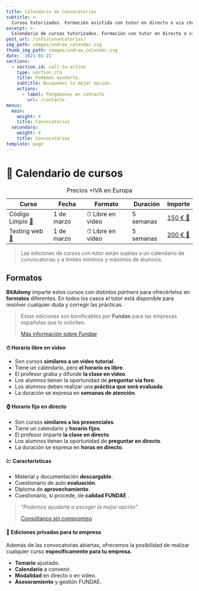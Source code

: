 ```yaml
---
title: Calendario de Convocatorias
subtitle: >-
  Cursos tutorizados. Formación asistida con tutor en directo o via chat.
excerpt: >-
  Calendario de cursos tutorizados. Formación con tutor en directo o via chat.
post_url: /info/convocatorias/
img_path: images/undraw_calendar.svg
thumb_img_path: images/undraw_calendar.svg
date: '2021-01-21'
sections:
  - section_id: call-to-action
    type: section_cta
    title: Podemos ayudarte.
    subtitle: Busquemos la mejor opción.
    actions:
      - label: Pongámonos en contacto
        url: /contacto
menus:
  main:
    weight: 4
    title: Convocatorias
  secondary:
    weight: 4
    title: Convocatorias
template: page
---
```


# 📆 Calendario de cursos

<table>
    <caption>Precios +IVA en Europa</caption>
  <thead>
    <tr>
      <th>Curso</th>
      <th>Fecha</th>
      <th>Formato</th>
      <th>Duración</th>
      <th>Importe</th>
    </tr>
  </thead>
  <tbody>
    <!-- <tr>
      <td>Arquitectura de aplicaciones angular
        <a href="/cursos/clean-code-aplicado-para-desarrollos-limpios-y-rentables/">📖</a></td>
      <td>1 de febrero</td>
      <td>⌚ Online en directo</td>
      <td>5 semanas</td>
      <td><a href="http://www.vitaedigital.com/download/8sb72kefc74guxsmxpuejqwht3x8pf/F0000001416_curso_angular_avanzado_desarrollo_aplicaciones_empresariales_4a_edicion_aula_virtual.pdf">180 € 🛒</a></td>
    </tr> -->
    <tr>
      <td>Código Limpio
        <a href="/cursos/clean-code-aplicado-para-desarrollos-limpios-y-rentables/">📖</a></td>
      <td>1 de marzo</td>
      <td>⏱ Libre en video</td>
      <td>5 semanas</td>
      <td><a href="https://trainingit.es//curso-clean-code?promo=bitAdemy">150 € 🛒</a></td>
    </tr>
    <tr>
      <td>Testing web
      <a href="/cursos/testing-de-aplicaciones-web-facil-y-productivo-para-todos/">📖</a></td>
      </td>
      <td>1 de marzo</td>
      <td>⏱ Libre en video</td>
      <td>5 semanas</td>
      <td><a href="https://trainingit.es/curso-testing-web?promo=bitAdemy">200 € 🛒</a></td>
    </tr>
  </tbody>
  <tfoot>
  </tfoot>
</table>

> Las ediciones de cursos con tutor están sujetas a un calendario de convocatorias y a límites mínimos y máximos de alumnos.

## Formatos

**BitAdemy** imparte estos cursos con distintos _partners_ para ofrecértelos en **formatos** diferentes. En todos los casos el tutor está disponible para resolver cualquier duda y corregir las prácticas.

> Estas ediciones son bonificables por **Fundae** para las empresas españolas que lo soliciten.
>
> [Más información sobre _Fundae_](https://www.bitademy.com/info/fundae/)

#### ⏱ Horario libre en video

- Son cursos **similares a un video tutorial**.
- Tiene un calendario, pero **el horario es libre**.
- El profesor graba y difunde **la clase en video**.
- Los alumnos tienen la oportunidad de **preguntar via foro**.
- Los alumnos deben realizar una **práctica que será evaluada**.
- La duración se expresa en **semanas de atención**.

#### ⌚ Horario fijo en directo

- Son cursos **similares a los presenciales**.
- Tiene un calendario y **horario fijos**.
- El profesor imparte **la clase en directo**.
- Los alumnos tienen la oportunidad de **preguntar en directo**.
- La duración se expresa en **horas en directo**.

#### 💹 Características

- Material y documentación **descargable**.
- Cuestionario de auto **evaluación**.
- Diploma de **aprovechamiento**.
- Cuestionario, si procede, de **calidad FUNDAE** .

> _"Podemos ayudarte a escoger la mejor opción"_
>
> [Consúltanos sin compromiso](/contacto)

#### 🏢 Ediciones privadas para tu empresa

Además de las convocatorias abiertas, ofrecemos la posibilidad de realizar cualquier curso **específicamente para tu empresa.**

- **Temario** ajustado.
- **Calendario** a convenir.
- **Modalidad** en directo o en video.
- **Asesoramiento** y gestión FUNDAE.
